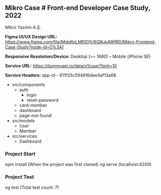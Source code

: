 ## Mikro Case # Front-end Developer Case Study, 2022

Mikro Yazılım A.Ş.


**Figma UI/UX Design URL:** https://www.figma.com/file/MdpRoLMf0D1U6QRukAWfRD/Mikro-Frontend-Case-Study?node-id=0%3A1

**Responsive Resolution/Device:** Desktop (>= 1680) – Mobile (iPhone SE)

**Service URL:** https://dummyapi.io/data/v1/user?limit=10

**Service Headers:** app-id - 611f33c594916dee4af13a68

* src/components
  * auth
    * login
    * reset-password
  * card-member
  * dashboard
  * page-not-found
* src/models
  * User
  * Member
* src/services
  * Dashboard  


### Project Start
npm install (When the project was first cloned)
ng serve (localhost:4200)

### Project Test
ng test (Total test count: 7)
